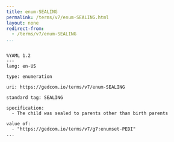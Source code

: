 ```yaml
---
title: enum-SEALING
permalink: /terms/v7/enum-SEALING.html
layout: none
redirect-from:
  - /terms/v7/enum-SEALING
...
```


```

%YAML 1.2
---
lang: en-US

type: enumeration

uri: https://gedcom.io/terms/v7/enum-SEALING

standard tag: SEALING

specification:
  - The child was sealed to parents other than birth parents

value of:
  - "https://gedcom.io/terms/v7/g7:enumset-PEDI"
...

```
